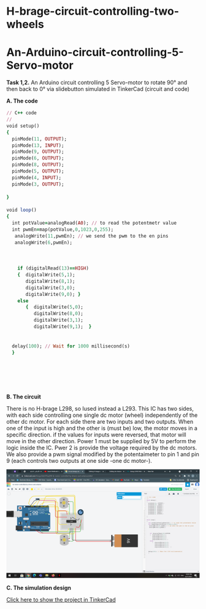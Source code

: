 # H-brage-circuit-controlling-two-wheels

# An-Arduino-circuit-controlling-5-Servo-motor  
**Task 1,2.** An Arduino circuit controlling 5 Servo-motor to rotate 90° and then back to 0° via slidebutton simulated in TinkerCad (circuit and code)    
  
   **A. The code**  

```ruby
// C++ code
//
void setup()
{
  pinMode(11, OUTPUT);
  pinMode(13, INPUT);
  pinMode(9, OUTPUT);
  pinMode(6, OUTPUT);
  pinMode(8, OUTPUT);
  pinMode(5, OUTPUT);
  pinMode(4, INPUT);
  pinMode(3, OUTPUT);

}

void loop()
{
  int potValue=analogRead(A0); // to read the potentmetr value
  int pwmEn=map(potValue,0,1023,0,255);
   analogWrite(11,pwmEn); // we send the pwm to the en pins
   analogWrite(6,pwmEn);  
   
  

    if (digitalRead(13)==HIGH)
    {  digitalWrite(5,1); 
       digitalWrite(8,1);
       digitalWrite(3,0);
       digitalWrite(9,0); } 
    else 
       {  digitalWrite(5,0);
          digitalWrite(8,0);
          digitalWrite(3,1);
          digitalWrite(9,1);  } 
  
  
  delay(100); // Wait for 1000 millisecond(s)
  }
  
  
 

 

  ```  
  
 **B. The circuit**  
 
 There is no H-brage L298, so Iused instead a L293. This IC has two sides, with each side controlling one single dc motor (wheel) independently of the other dc motor. For each side there are two inputs and two outputs. When one of the input is high and the other is (must be) low, the motor moves in a specific direction. if the values for inputs were reversed, that motor will move in the other direction. Power 1 must be supplied by 5V to perform the logic inside the IC. Pwer 2 is provide the voltage required by the dc motors. We also provide a pwm signal modified by the potentaimeter to pin 1 and pin 9 (each controls two outputs at one side -one dc motor-).     
   
   
 
 ![Circuit](Screenshot(228).png)
 
  **C. The simulation design**  
  
   [Click here to show the project in TinkerCad](https://www.tinkercad.com/things/4dxSFPiaqYW)     
     
       
     
